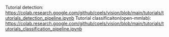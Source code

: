 Tutorial detection: https://colab.research.google.com/github/cqels/vision/blob/main/tutorials/tutorials_detection_pipeline.ipynb
Tutorial classificaiton(open-mmlab): https://colab.research.google.com/github/cqels/vision/blob/main/tutorials/tutorials_classification_pipeline.ipynb
